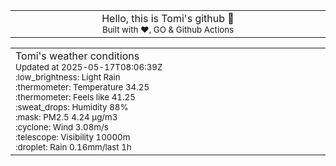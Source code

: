 
<div align="center">
<table>
<tbody>
<td align="center">
<img width="2000" height="0"><br>
Hello, this is Tomi's github 👋<br>
<sup>Built with ❤️, GO & Github Actions</sup><br>
<img width="2000" height="0">
</td>
</tbody>
</table>
</div>
<table>
<tbody>
<td align="left">
<img width="2000" height="0"><br>
Tomi's weather conditions<br>
<sup>Updated at 2025-05-17T08:06:39Z</sup><br>
<sup>:low_brightness: Light Rain</sup><br>
<sup>:thermometer: Temperature 34.25 </sup><br>
<sup>:thermometer: Feels like 41.25</sup><br>
<sup>:sweat_drops: Humidity 88%</sup><br>
<sup>:mask: PM2.5 4.24 μg/m3</sup><br>
<sup>:cyclone: Wind 3.08m/s </sup><br>
<sup>:telescope: Visibility 10000m </sup><br>
<sup>:droplet: Rain 0.16mm/last 1h </sup><br>
<img width="2000" height="0">
</td>
<td align="left">
<img width="2000" height="0"><br>
<br>
<img width="2000" height="0">
</td>
</tbody>
</table>
</div>
    
